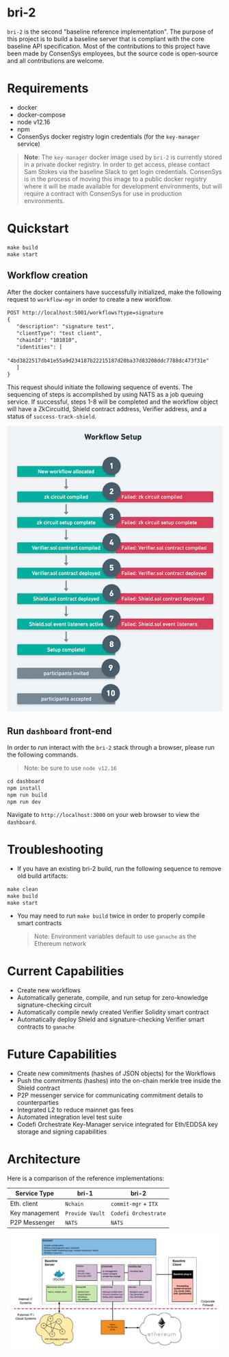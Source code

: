 # bri-2

`bri-2` is the second "baseline reference implementation". The purpose of this project is to build a baseline server that is compliant with the core baseline API specification. Most of the contributions to this project have been made by ConsenSys employees, but the source code is open-source and all contributions are welcome.

# Requirements

- docker
- docker-compose
- node v12.16
- npm
- ConsenSys docker registry login credentials (for the `key-manager` service)

> **Note**: The `key-manager` docker image used by `bri-2` is currently stored in a private docker registry. In order to get access, please contact Sam Stokes via the baseline Slack to get login credentials. ConsenSys is in the process of moving this image to a public docker registry where it will be made available for development environments, but will require a contract with ConsenSys for use in production environments.

# Quickstart

```
make build
make start
```

## Workflow creation

After the docker containers have successfully initialized, make the following request to `workflow-mgr` in order to create a new workflow.

```
POST http://localhost:5001/workflows?type=signature
{
   "description": "signature test",
   "clientType": "test client",
   "chainId": "101010",
   "identities": [
       "4bd3822517db41e55a9d234187b22215187d20ba37d83208ddc7788dc473f31e"
   ]
}
```

This request should initiate the following sequence of events. The sequencing of steps is accomplished by using NATS as a job queuing service. If successful, steps 1-8 will be completed and the workflow object will have a ZkCircuitId, Shield contract address, Verifier address, and a status of `success-track-shield`.

![workflow-setup](./docs/workflow-setup.png)

## Run `dashboard` front-end

In order to run interact with the `bri-2` stack through a browser, please run the following commands.

> Note: be sure to use `node v12.16`

```
cd dashboard
npm install
npm run build
npm run dev
```

Navigate to `http://localhost:3000` on your web browser to view the `dashboard`.

# Troubleshooting

- If you have an existing bri-2 build, run the following sequence to remove old build artifacts:

```
make clean
make build
make start
```

- You may need to run `make build` twice in order to properly compile smart contracts
  > Note: Environment variables default to use `ganache` as the Ethereum network

# Current Capabilities

- Create new workflows
- Automatically generate, compile, and run setup for zero-knowledge signature-checking circuit
- Automatically compile newly created Verifier Solidity smart contract
- Automatically deploy Shield and signature-checking Verifier smart contracts to `ganache`

# Future Capabilities

- Create new commitments (hashes of JSON objects) for the Workflows
- Push the commitments (hashes) into the on-chain merkle tree inside the Shield contract
- P2P messenger service for communicating commitment details to counterparties
- Integrated L2 to reduce mainnet gas fees
- Automated integration level test suite
- Codefi Orchestrate Key-Manager service integrated for Eth/EDDSA key storage and signing capabilities

# Architecture

Here is a comparison of the reference implementations:

| Service Type   | bri-1           | bri-2                |
| -------------- | --------------- | -------------------- |
| Eth. client    | `Nchain`        | `commit-mgr` + `ITX` |
| Key management | `Provide Vault` | `Codefi Orchestrate` |
| P2P Messenger  | `NATS`          | `NATS`               |

![baseline-architecture](./docs/bri-2-stack.png)

